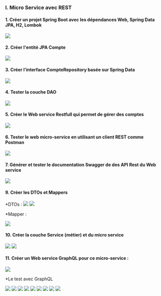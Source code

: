 <h3>I. Micro Service avec REST</h3>
<h4>1. Créer un projet Spring Boot avec les dépendances Web, Spring Data JPA, H2, Lombok</h4>

<img src="CAPTURES/Capture1.png">

<h4>2. Créer l'entité JPA Compte</h4>

<img src="CAPTURES/Capture2.png">

<h4>3. Créer l'interface CompteRepository basée sur Spring Data</h4>

<img src="CAPTURES/Capture3.png">

<h4>4. Tester la couche DAO</h4>

<img src="CAPTURES/Capture4.png">

<h4>5. Créer le Web service Restfull qui permet de gérer des comptes</h4>

<img src="CAPTURES/Capture5.png">

<h4>6. Tester le web micro-service en utilisant un client REST comme Postman</h4>

<img src="CAPTURES/Capture6.png">

<h4>7. Générer et tester le documentation Swagger de des API Rest du Web service</h4>

<img src="CAPTURES/Capture7.png">

<h4>9. Créer les DTOs et Mappers</h4>
*DTOs :

<img src="CAPTURES/Capture8.png">

<img src="CAPTURES/Capture9.png">

*Mapper :

<img src="CAPTURES/Capture10.png">

<h4>10. Créer la couche Service (métier) et du micro service</h4>

<img src="CAPTURES/Capture11.png">

<img src="CAPTURES/Capture12.png">


<h4>11. Créer un Web service GraphQL pour ce micro-service :</h4>

<img src="CAPTURES/Capture13.png">

*Le test avec GraphQL

<img src="CAPTURES/1.png">
<img src="CAPTURES/2.png">
<img src="CAPTURES/3.png">
<img src="CAPTURES/4.png">
<img src="CAPTURES/5.png">
<img src="CAPTURES/6.png">
<img src="CAPTURES/7.png">
<img src="CAPTURES/8.png">
<img src="CAPTURES/9.png">




